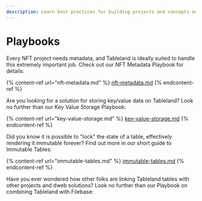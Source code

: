 ```yaml
---
description: Learn best practices for building projects and concepts on Tableland.
---
```


# Playbooks

Every NFT project needs metadata, and Tableland is ideally suited to handle this extremely important job. Check out our NFT Metadata Playbook for details:

{% content-ref url="nft-metadata.md" %}
[nft-metadata.md](nft-metadata.md)
{% endcontent-ref %}

Are you looking for a solution for storing key/value data on Tableland? Look no further than our Key Value Storage Playbook:

{% content-ref url="key-value-storage.md" %}
[key-value-storage.md](key-value-storage.md)
{% endcontent-ref %}

Did you know it is possible to "lock" the state of a table, effectively rendering it immutable forever? Find out more in our short guide to Immutable Tables:

{% content-ref url="immutable-tables.md" %}
[immutable-tables.md](immutable-tables.md)
{% endcontent-ref %}

Have you ever wondered how other folks are linking Tableland tables with other projects and dweb solutions? Look no further than our Playbook on combining Tableland with Filebase:
